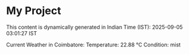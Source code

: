 # My Project

This content is dynamically generated in Indian Time (IST): 2025-09-05 03:01:27 IST


Current Weather in Coimbatore:
Temperature: 22.88 °C
Condition: mist
